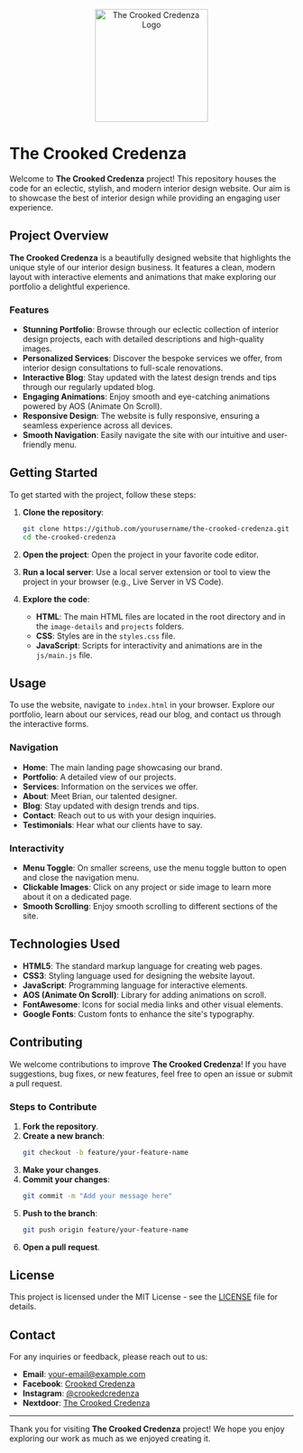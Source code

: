 <p align="center">
  <img src="images/logo2.png" alt="The Crooked Credenza Logo" width="200" height="200">
</p>

# The Crooked Credenza

Welcome to **The Crooked Credenza** project! This repository houses the code for an eclectic, stylish, and modern interior design website. Our aim is to showcase the best of interior design while providing an engaging user experience.

## Project Overview

**The Crooked Credenza** is a beautifully designed website that highlights the unique style of our interior design business. It features a clean, modern layout with interactive elements and animations that make exploring our portfolio a delightful experience.

### Features

- **Stunning Portfolio**: Browse through our eclectic collection of interior design projects, each with detailed descriptions and high-quality images.
- **Personalized Services**: Discover the bespoke services we offer, from interior design consultations to full-scale renovations.
- **Interactive Blog**: Stay updated with the latest design trends and tips through our regularly updated blog.
- **Engaging Animations**: Enjoy smooth and eye-catching animations powered by AOS (Animate On Scroll).
- **Responsive Design**: The website is fully responsive, ensuring a seamless experience across all devices.
- **Smooth Navigation**: Easily navigate the site with our intuitive and user-friendly menu.

## Getting Started

To get started with the project, follow these steps:

1. **Clone the repository**:
    ```bash
    git clone https://github.com/yourusername/the-crooked-credenza.git
    cd the-crooked-credenza
    ```

2. **Open the project**:
    Open the project in your favorite code editor.

3. **Run a local server**:
    Use a local server extension or tool to view the project in your browser (e.g., Live Server in VS Code).

4. **Explore the code**:
    - **HTML**: The main HTML files are located in the root directory and in the `image-details` and `projects` folders.
    - **CSS**: Styles are in the `styles.css` file.
    - **JavaScript**: Scripts for interactivity and animations are in the `js/main.js` file.

## Usage

To use the website, navigate to `index.html` in your browser. Explore our portfolio, learn about our services, read our blog, and contact us through the interactive forms.

### Navigation

- **Home**: The main landing page showcasing our brand.
- **Portfolio**: A detailed view of our projects.
- **Services**: Information on the services we offer.
- **About**: Meet Brian, our talented designer.
- **Blog**: Stay updated with design trends and tips.
- **Contact**: Reach out to us with your design inquiries.
- **Testimonials**: Hear what our clients have to say.

### Interactivity

- **Menu Toggle**: On smaller screens, use the menu toggle button to open and close the navigation menu.
- **Clickable Images**: Click on any project or side image to learn more about it on a dedicated page.
- **Smooth Scrolling**: Enjoy smooth scrolling to different sections of the site.

## Technologies Used

- **HTML5**: The standard markup language for creating web pages.
- **CSS3**: Styling language used for designing the website layout.
- **JavaScript**: Programming language for interactive elements.
- **AOS (Animate On Scroll)**: Library for adding animations on scroll.
- **FontAwesome**: Icons for social media links and other visual elements.
- **Google Fonts**: Custom fonts to enhance the site's typography.

## Contributing

We welcome contributions to improve **The Crooked Credenza**! If you have suggestions, bug fixes, or new features, feel free to open an issue or submit a pull request.

### Steps to Contribute

1. **Fork the repository**.
2. **Create a new branch**:
    ```bash
    git checkout -b feature/your-feature-name
    ```
3. **Make your changes**.
4. **Commit your changes**:
    ```bash
    git commit -m "Add your message here"
    ```
5. **Push to the branch**:
    ```bash
    git push origin feature/your-feature-name
    ```
6. **Open a pull request**.

## License

This project is licensed under the MIT License - see the [LICENSE](LICENSE) file for details.

## Contact

For any inquiries or feedback, please reach out to us:

- **Email**: your-email@example.com
- **Facebook**: [Crooked Credenza](https://www.facebook.com/people/Crooked-Credenza/61556984696458/)
- **Instagram**: [@crookedcredenza](https://www.instagram.com/crookedcredenza/)
- **Nextdoor**: [The Crooked Credenza](https://www.nextdoor.com)

---

Thank you for visiting **The Crooked Credenza** project! We hope you enjoy exploring our work as much as we enjoyed creating it.